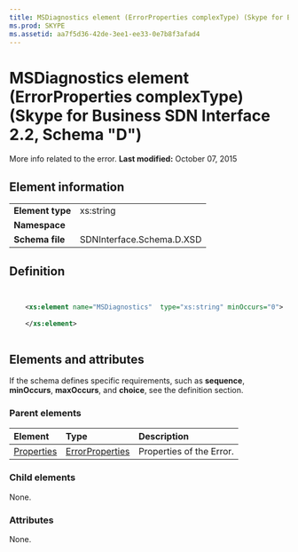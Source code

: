```yaml
---
title: MSDiagnostics element (ErrorProperties complexType) (Skype for Business SDN Interface 2.2, Schema "D")
ms.prod: SKYPE
ms.assetid: aa7f5d36-42de-3ee1-ee33-0e7b8f3afad4
---
```



# MSDiagnostics element (ErrorProperties complexType) (Skype for Business SDN Interface 2.2, Schema "D")
More info related to the error. 
 **Last modified:** October 07, 2015
  
    
    


## Element information


|||
|:-----|:-----|
|**Element type**|xs:string |
|**Namespace**||
|**Schema file**|SDNInterface.Schema.D.XSD |
   

## Definition


```XML


    <xs:element name="MSDiagnostics"  type="xs:string" minOccurs="0">
    
    </xs:element>
  
```


## Elements and attributes

If the schema defines specific requirements, such as **sequence**, **minOccurs**, **maxOccurs**, and **choice**, see the definition section. 
  
    
    

### Parent elements



|**Element**|**Type**|**Description**|
|:-----|:-----|:-----|
| [Properties](properties-element-errortype-complextype.md)| [ErrorProperties](errorproperties-complextype.md)|Properties of the Error. |
   

### Child elements

None. 
  
    
    

### Attributes

None. 
  
    
    

